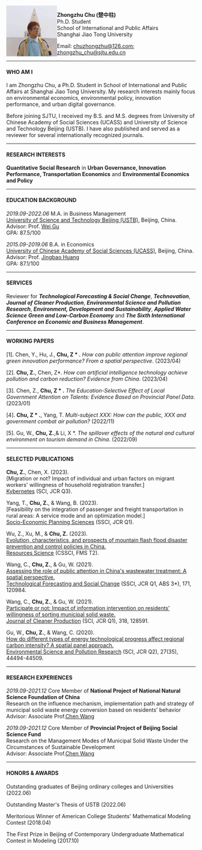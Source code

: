 <img align="left" src="./眺望裁剪new.jpg" width = '135' height ='135'>

**Zhongzhu Chu (楚中柱)**  
Ph.D. Student  
School of International and Public Affairs  
Shanghai Jiao Tong University


Email: <chuzhongzhu@126.com>; <zhongzhu_chu@sjtu.edu.cn>

---
#### WHO AM I

I am Zhongzhu Chu, a Ph.D. Student in School of International and Public Affairs at Shanghai Jiao Tong University. My research interests mainly focus on environmental economics, environmental policy, innovation performance, and urban digital governance.

Before joining SJTU, I received my B.S. and M.S. degrees from University of Chinese Academy of Social Sciences (UCASS) and University of Science and Technology Beijing (USTB). I have also published and served as a reviewer for several internationally recognized journals.

---
#### RESEARCH INTERESTS

**Quantitative Social Research** in **Urban Governance, Innovation Performance, Transportation Economics** and **Environmental Economics and Policy**
  
---
#### EDUCATION BACKGROUND

*2019.09-2022.06* M.A. in Business Management  
[University of Science and Technology Beijing (USTB)](https://en.ustb.edu.cn/), Beijing, China.   
Advisor: Prof. [Wei Gu](https://sem.ustb.edu.cn/szll/szdw/xk/gsglxa/gwa/index.htm)  
GPA: 87.5/100

*2015.09-2019.06* B.A. in Economics  
[University of Chinese Academy of Social Sciences (UCASS)](https://www.ucass.edu.cn/), Beijing, China.  
Advisor: Prof. [Jingbao Huang](https://se.ucass.edu.cn/info/1098/1988.htm)  
GPA: 87.1/100

---
#### SERVICES

Reviewer for ***Technological Forecasting & Social Change***, ***Technovation***, ***Journal of Cleaner Production***, ***Environmental Science and Pollution Research***, ***Environment, Development and Sustainability***, ***Applied Water Science*** ***Green and Low-Carbon Economy*** and ***The Sixth International Conference on Economic and Business Management***.

---
#### WORKING PAPERS
[1]. Chen, Y.,  Hu, J., **Chu, Z * .**
*How can public attention improve regional green innovation performance? From a spatial perspective*. (2023/04)

[2]. **Chu, Z.**, Chen, Z*.
*How can artificial intelligence technology achieve pollution and carbon reduction? Evidence from China*. (2023/04)

[3]. Chen, Z., **Chu, Z * .**
*The Education-Selective Effect of Local Government Attention on Talents: Evidence Based on Provincial Panel Data*. (2023/01)

[4]. **Chu, Z * .**, Yang, T.
*Multi-subject XXX: How can the public, XXX and government combat air pollution?*  (2022/11)

[5]. Gu, W., **Chu, Z.**,& Li, X *.
*The spillover effects of the natural and cultural environment on tourism demand in China*. (2022/09)

---
#### SELECTED PUBLICATIONS
**Chu, Z.**, Chen, X. (2023).  
[Migration or not? Impact of individual and urban factors on migrant workers' willingness of household registration transfer.]  
[Kybernetes](https://www.emeraldgrouppublishing.com/journal/k) (SCI, JCR Q3).


Yang, T., **Chu, Z.**, & Wang, B. (2023).  
[Feasibility on the integration of passenger and freight transportation in rural areas: A service mode and an optimization model.]  
[Socio-Economic Planning Sciences](https://www.sciencedirect.com/journal/socio-economic-planning-sciences) (SSCI, JCR Q1).

Wu, Z., Xu, M., & **Chu, Z.** (2023).  
[Evolution, characteristics, and prospects of mountain flash flood disaster prevention and control policies in China.](https://kns.cnki.net/kcms2/article/abstract?v=3uoqIhG8C44YLTlOAiTRKu87-SJxoEJutOehf2D0XouCH-lhM6pGz4Mq31LwbJBB4cIPUKKo_3gEcpU9zYjCK-rCtGBkg28a&uniplatform=NZKPT)  
[Resources Science](http://www.resci.cn/CN/1007-7588/home.shtml) (CSSCI, FMS T2).

Wang, C., **Chu, Z.**, & Gu, W. (2021).  
[Assessing the role of public attention in China's wastewater treatment: A spatial perspective.](https://www.sciencedirect.com/science/article/pii/S0040162521004169)  
[Technological Forecasting and Social Change](https://www.sciencedirect.com/journal/technological-forecasting-and-social-change) (SSCI, JCR Q1, ABS 3*), 171, 120984.

Wang, C., **Chu, Z.**, & Gu, W. (2021).   
[Participate or not: Impact of information intervention on residents’ willingness of sorting municipal solid waste.](https://www.sciencedirect.com/science/article/pii/S0959652621027967)  
[Journal of Cleaner Production](https://www.journals.elsevier.com/journal-of-cleaner-production) (SCI, JCR Q1), 318, 128591.

Gu, W., **Chu, Z.**, & Wang, C. (2020).  
[How do different types of energy technological progress affect regional carbon intensity? A spatial panel approach.](https://link.springer.com/article/10.1007/s11356-020-10327-9)  
[Environmental Science and Pollution Research](https://www.springer.com/journal/11356/) (SCI, JCR Q2), 27(35), 44494-44509.

---
#### RESEARCH EXPERIENCES

*2019.09-2021.12* Core Member of **National Project of National Natural Science Foundation of China**  
Research on the influence mechanism, implementation path and strategy of municipal solid waste energy conversion based on residents' behavior  
Advisor: Associate Prof.[Chen Wang](https://sem.ustb.edu.cn/szll/szdw/szm/W/wc/index.htm)

*2019.09-2021.12* Core Member of **Provincial Project of Beijing Social Science Fund**  
Research on the Management Modes of Municipal Solid Waste Under the Circumstances of Sustainable Development  
Advisor: Associate Prof.[Chen Wang](https://sem.ustb.edu.cn/szll/szdw/szm/W/wc/index.htm)

---
#### HONORS & AWARDS

Outstanding graduates of Beijing ordinary colleges and Universities (2022.06)

Outstanding Master's Thesis of USTB (2022.06)

Meritorious Winner of American College Students' Mathematical Modeling Contest (2018.04)

The First Prize in Beijing of Contemporary Undergraduate Mathematical Contest in Modeling (2017.10)
